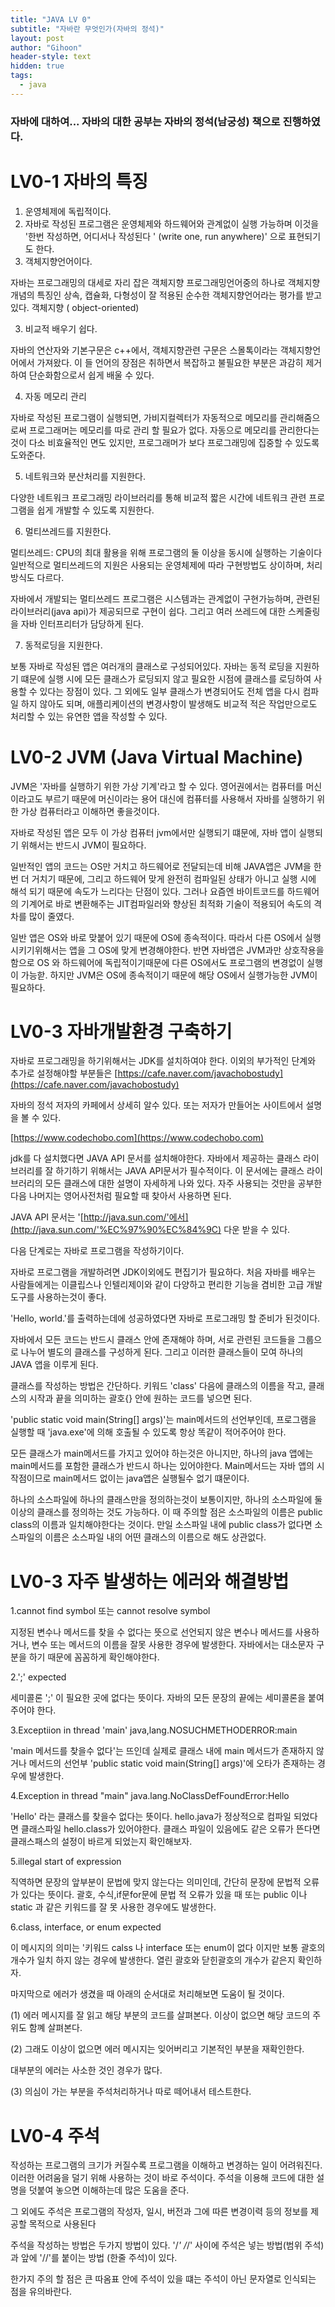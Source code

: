 ```yaml
---
title: "JAVA LV 0"
subtitle: "자바란 무엇인가(자바의 정석)"
layout: post
author: "Gihoon"
header-style: text
hidden: true
tags:
  - java
---
```


### 자바에 대하여... 자바의 대한 공부는 자바의 정석(남궁성) 책으로 진행하였다.

# LV0-1 자바의 특징

1.  운영체제에 독립적이다.
2.  자바로 작성된 프로그램은 운영체제와 하드웨어와 관계없이 실행 가능하며 이것을 '한번 작성하면, 어디서나 작성된다 ' (write one, run anywhere)' 으로 표현되기도 한다.
3.  객체지향언어이다.

자바는 프로그래밍의 대세로 자리 잡은 객체지향 프로그래밍언어중의 하나로 객체지향개념의 특징인 상속, 캡슐화, 다형성이 잘 적용된 순수한 객체지향언어라는 평가를 받고 있다. 객체지향 ( object-oriented)

3.  비교적 배우기 쉽다.

자바의 연산자와 기본구문은 c++에서, 객체지향관련 구문은 스몰톡이라는 객체지향언어에서 가져왔다. 이 들 언어의 장점은 취하면서 복잡하고 불필요한 부분은 과감히 제거하여 단순화함으로서 쉽게 배울 수 있다.

4.  자동 메모리 관리

자바로 작성된 프로그램이 실행되면, 가비지컬렉터가 자동적으로 메모리를 관리해줌으로써 프로그래머는 메모리를 따로 관리 할 필요가 없다. 자동으로 메모리를 관리한다는 것이 다소 비효율적인 면도 있지만, 프로그래머가 보다 프로그래밍에 집중할 수 있도록 도와준다.

5.  네트워크와 분산처리를 지원한다.

다양한 네트워크 프로그래밍 라이브러리를 통해 비교적 짧은 시간에 네트워크 관련 프로그램을 쉽게 개발할 수 있도록 지원한다.

6.  멀티쓰레드를 지원한다.

멀티쓰레드: CPU의 최대 활용을 위해 프로그램의 둘 이상을 동시에 실행하는 기술이다 일반적으로 멀티쓰레드의 지원은 사용되는 운영체제에 따라 구현방법도 상이하며, 처리방식도 다르다.

자바에서 개발되는 멀티쓰레드 프로그램은 시스템과는 관계없이 구현가능하며, 관련된 라이브러리(java api)가 제공되므로 구현이 쉽다. 그리고 여러 쓰레드에 대한 스케줄링을 자바 인터프리터가 담당하게 된다.

7.  동적로딩을 지원한다.

보통 자바로 작성된 앱은 여러개의 클래스로 구성되어있다. 자바는 동적 로딩을 지원하기 떄문에 실행 시에 모든 클래스가 로딩되지 않고 필요한 시점에 클래스를 로딩하여 사용할 수 있다는 장점이 있다. 그 외에도 일부 클래스가 변경되어도 전체 앱을 다시 컴파일 하지 않아도 되며, 애플리케이션의 변경사항이 발생해도 비교적 적은 작업만으로도 처리할 수 있는 유연한 앱을 작성할 수 있다.

# LV0-2 JVM (Java Virtual Machine)

JVM은 '자바를 실행하기 위한 가상 기계'라고 할 수 있다. 영어권에서는 컴퓨터를 머신이라고도 부르기 때문에 머신이라는 용어 대신에 컴퓨터를 사용해서 자바를 실행하기 위한 가상 컴퓨터라고 이해하면 좋을것이다.

자바로 작성된 앱은 모두 이 가상 컴퓨터 jvm에서만 실행되기 떄문에, 자바 앱이 실행되기 위해서는 반드시 JVM이 필요하다.

일반적인 앱의 코드는 OS만 거치고 하드웨어로 전달되는데 비해 JAVA앱은 JVM을 한번 더 거치기 때문에, 그리고 하드웨어 맞게 완전히 컴파일된 상태가 아니고 실행 시에 해석 되기 때문에 속도가 느리다는 단점이 있다. 그러나 요즘엔 바이트코드를 하드웨어의 기계어로 바로 변환해주는 JIT컴파일러와 향상된 최적화 기술이 적용되어 속도의 격차를 많이 줄였다.

일반 앱은 OS와 바로 맞붙어 있기 때문에 OS에 종속적이다. 따라서 다른 OS에서 실행시키기위해서는 앱을 그 OS에 맞게 변경해야한다. 반면 자바앱은 JVM과만 상호작용을 함으로 OS 와 하드웨어에 독립적이기때문에 다른 OS에서도 프로그램의 변경없이 실행이 가능핟. 하지만 JVM은 OS에 종속적이기 때문에 해당 OS에서 실행가능한 JVM이 필요하다.

# LV0-3 자바개발환경 구축하기

자바로 프로그래밍을 하기위해서는 JDK를 설치하여야 한다. 이외의 부가적인 단계와 추가로 설정해야할 부분들은 [https://cafe.naver.com/javachobostudy](https://cafe.naver.com/javachobostudy)

자바의 정석 저자의 카페에서 상세히 알수 있다. 또는 저자가 만들어논 사이트에서 설명을 볼 수 있다.

[https://www.codechobo.com](https://www.codechobo.com)

jdk를 다 설치했다면 JAVA API 문서를 설치해야한다. 자바에서 제공하는 클래스 라이브러리를 잘 하기하기 위해서는 JAVA API문서가 필수적이다. 이 문서에는 클래스 라이브러리의 모든 클래스에 대한 설명이 자세하게 나와 있다. 자주 사용되는 것만을 공부한 다음 나머지는 영어사전처럼 필요할 때 찾아서 사용하면 된다.

JAVA API 문서는 '[http://java.sun.com/'에서](http://java.sun.com/'%EC%97%90%EC%84%9C) 다운 받을 수 있다.

다음 단계로는 자바로 프로그램을 작성하기이다.

자바로 프로그램을 개발하려면 JDK이외에도 편집기가 필요하다. 처음 자바를 배우는 사람들에게는 이클립스나 인텔리제이와 같이 다양하고 편리한 기능을 겸비한 고급 개발도구를 사용하는것이 좋다.

'Hello, world.'를 출력하는데에 성공하였다면 자바로 프로그래밍 할 준비가 된것이다.

자바에서 모든 코드는 반드시 클래스 안에 존재해야 하며, 서로 관련된 코드들을 그룹으로 나누어 별도의 클래스를 구성하게 된다. 그리고 이러한 클래스들이 모여 하나의 JAVA 앱을 이루게 된다.

클래스를 작성하는 방법은 간단하다. 키워드 'class' 다음에 클래스의 이름을 작고, 클래스의 시작과 끝을 의미하는 괄호{} 안에 원하는 코드를 넣으면 된다.

'public static void main(String\[\] args)'는 main메서드의 선언부인데, 프로그램을 실행할 때 'java.exe'에 의해 호출될 수 있도록 항상 똑같이 적어주어야 한다.

모든 클래스가 main메서드를 가지고 있어야 하는것은 아니지만, 하나의 java 앱에는 main메서드를 포함한 클래스가 반드시 하나는 있어야한다. Main메서드는 자바 앱의 시작점이므로 main메서드 없이는 java앱은 실행될수 없기 떄문이다.

하나의 소스파일에 하나의 클래스만을 정의하는것이 보통이지만, 하나의 소스파일에 둘 이상의 클래스를 정의하는 것도 가능하다. 이 때 주의할 점은 소스파일의 이름은 public class의 이름과 일치해야한다는 것이다. 만일 소스파일 내에 public class가 없다면 소스파일의 이름은 소스파일 내의 어떤 클래스의 이름으로 해도 상관없다.

# LV0-3 자주 발생하는 에러와 해결방법

1.cannot find symbol 또는 cannot resolve symbol

지정된 변수나 메서드를 찾을 수 없다는 뜻으로 선언되지 않은 변수나 메서드를 사용하거나, 변수 또는 메서드의 이름을 잘못 사용한 경우에 발생한다. 자바에서는 대소문자 구분을 하기 때문에 꼼꼼하게 확인해야한다.

2.';' expected

세미콜론 ';' 이 필요한 곳에 없다는 뜻이다. 자바의 모든 문장의 끝에는 세미콜론을 붙여주어야 한다.

3.Exceptiion in thread 'main' java,lang.NOSUCHMETHODERROR:main

'main 메서드를 찾을수 없다'는 뜨인데 실제로 클래스 내에 main 메서드가 존재하지 않거나 메서드의 선언부 'public static void main(String\[\] args)'에 오타가 존재하는 경우에 발생한다.

4.Exception in thread "main" java.lang.NoClassDefFoundError:Hello

'Hello' 라는 클래스를 찾을수 없다는 뜻이다. hello.java가 정상적으로 컴파일 되었다면 클래스파일 hello.class가 있어야한다. 클래스 파일이 있음에도 같은 오류가 뜬다면 클래스패스의 설정이 바르게 되었는지 확인해보자.

5.illegal start of expression

직역하면 문장의 앞부분이 문법에 맞지 않는다는 의미인데, 간단히 문장에 문법적 오류가 있다는 뜻이다. 괄호, 수식,if문for문에 문법 적 오류가 있을 때 또는 public 이나 static 과 같은 키워드를 잘 못 사용한 경우에도 발생한다.

6.class, interface, or enum expected

이 메시지의 의미는 '키워드 calss 나 interface 또는 enum이 없다 이지만 보통 괄호의 개수가 일치 하지 않는 경우에 발생한다. 열린 괄호와 닫힌괄호의 개수가 같은지 확인하자.

마지막으로 에러가 생겼을 때 아래의 순서대로 처리해보면 도움이 될 것이다.

(1) 에러 메시지를 잘 읽고 해당 부분의 코드를 살펴본다. 이상이 없으면 해당 코드의 주위도 함꼐 살펴본다.

(2) 그래도 이상이 없으면 에러 메시지는 잊어버리고 기본적인 부분을 재확인한다.

대부분의 에러는 사소한 것인 경우가 많다.

(3) 의심이 가는 부분을 주석처리하거나 따로 떼어내서 테스트한다.

# LV0-4 주석

작성하는 프로그램의 크기가 커질수록 프로그램을 이해하고 변경하는 일이 어려워진다. 이러한 어려움을 덜기 위해 사용하는 것이 바로 주석이다. 주석을 이용해 코드에 대한 설명을 덧붙여 놓으면 이해하는데 많은 도움을 준다.

그 외에도 주석은 프로그램의 작성자, 일시, 버전과 그에 따른 변경이력 등의 정보를 제공할 목적으로 사용된다

주석을 작성하는 방법은 두가지 방법이 있다. '/_' /_/' 사이에 주석은 넣는 방법(범위 주석)과 앞에 '//'를 붙이는 방법 (한줄 주석)이 있다.

한가지 주의 할 점은 큰 따옴표 안에 주석이 있을 떄는 주석이 아닌 문자열로 인식되는 점을 유의바란다.
